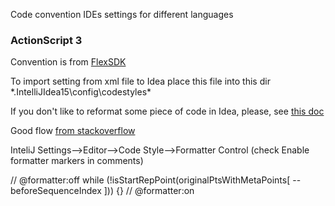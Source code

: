 Code convention IDEs settings for different languages
### ActionScript 3
Convention is from [FlexSDK](http://sourceforge.net/adobe/flexsdk/wiki/Coding%20Conventions/)

To import setting from xml file to Idea place this file into this dir *\.IntelliJIdea15\config\codestyles\*

If you don't like to reformat some piece of code in Idea, please, see [this doc](https://www.jetbrains.com/idea/help/reformatting-source-code.html)

Good flow [from stackoverflow](http://stackoverflow.com/questions/946993/intellij-reformat-on-file-save)


InteliJ Settings-->Editor-->Code Style-->Formatter Control (check Enable formatter markers in comments)

// @formatter:off
while (!isStartRepPoint(originalPtsWithMetaPoints[ --beforeSequenceIndex ])) {}
// @formatter:on


